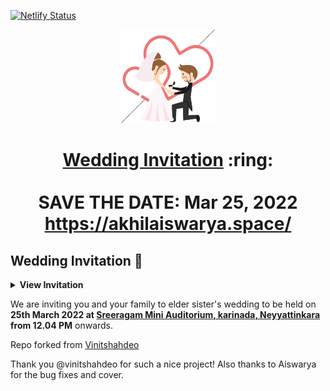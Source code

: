 [![Netlify Status](https://api.netlify.com/api/v1/badges/f82081c8-6009-476f-9d84-5e1187c74665/deploy-status)](https://app.netlify.com/sites/akhil-aiswarya/deploys)

<p align="center"><a href="https://akhilaiswarya.space"><img src="./assets/wedding.gif" width="150px" height="150px"/></a></p>
<h1 align="center"><a href="https://akhilaiswarya.space">Wedding Invitation</a> :ring: <br> <br> SAVE THE DATE: Mar 25, 2022 <br> <a href="https://akhilaiswarya.space/">https://akhilaiswarya.space/</a></h1>


## Wedding Invitation :ring:

<details>
  <summary><strong>View Invitation</strong></summary>
  <a href="https://akhilaiswarya.space"><img src="https://raw.githubusercontent.com/athulvis/akhil-aiswarya/main/invitation/invitation.jpg" /></a>
</details>

We are inviting you and your family to elder sister's wedding to be held on **25th March 2022 at [Sreeragam Mini Auditorium, karinada, Neyyattinkara](https://maps.app.goo.gl/vMH3qJdNevcRn3XaA) from 12.04 PM** onwards.

Repo forked from [Vinitshahdeo](https://github.com/vinitshahdeo/Wedding-Invitation)

Thank you @vinitshahdeo for such a nice project! Also thanks to Aiswarya for the bug fixes and cover.
